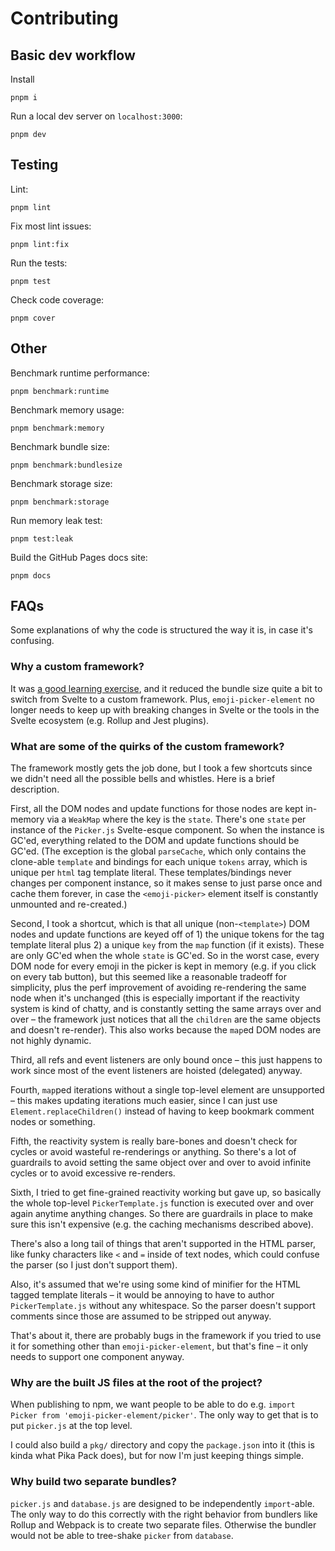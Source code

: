 # Contributing

## Basic dev workflow

Install

    pnpm i

Run a local dev server on `localhost:3000`:

    pnpm dev
    
## Testing

Lint:

    pnpm lint

Fix most lint issues:

    pnpm lint:fix

Run the tests:

    pnpm test

Check code coverage:

    pnpm cover

## Other

Benchmark runtime performance:

    pnpm benchmark:runtime

Benchmark memory usage:

    pnpm benchmark:memory

Benchmark bundle size:

    pnpm benchmark:bundlesize

Benchmark storage size:

    pnpm benchmark:storage

Run memory leak test:

    pnpm test:leak

Build the GitHub Pages docs site:

    pnpm docs

## FAQs

Some explanations of why the code is structured the way it is, in case it's confusing.

### Why a custom framework?

It was [a good learning exercise](https://nolanlawson.com/2023/12/02/lets-learn-how-modern-javascript-frameworks-work-by-building-one/), and it reduced the bundle size quite a bit to switch from Svelte to a custom framework. Plus, `emoji-picker-element` no longer needs to keep
up with breaking changes in Svelte or the tools in the Svelte ecosystem (e.g. Rollup and Jest plugins).

### What are some of the quirks of the custom framework?

The framework mostly gets the job done, but I took a few shortcuts since we didn't need all the possible bells and whistles. Here is a brief description.

First, all the DOM nodes and update functions for those nodes are kept in-memory via a `WeakMap` where the key is the `state`. There's one `state` per instance of the `Picker.js` Svelte-esque component. So when the instance is GC'ed, everything related to the DOM and update functions should be GC'ed. (The exception is the global `parseCache`, which only contains the clone-able `template` and bindings for each unique `tokens` array, which is unique per `html` tag template literal. These templates/bindings never changes per component instance, so it makes sense to just parse once and cache them forever, in case the `<emoji-picker>` element itself is constantly unmounted and re-created.)

Second, I took a shortcut, which is that all unique (non-`<template>`) DOM nodes and update functions are keyed off of 1) the unique tokens for the tag template literal plus 2) a unique `key` from the `map` function (if it exists). These are only GC'ed when the whole `state` is GC'ed. So in the worst case, every DOM node for every emoji in the picker is kept in memory (e.g. if you click on every tab button), but this seemed like a reasonable tradeoff for simplicity, plus the perf improvement of avoiding re-rendering the same node when it's unchanged (this is especially important if the reactivity system is kind of chatty, and is constantly setting the same arrays over and over – the framework just notices that all the `children` are the same objects and doesn't re-render). This also works because the `map`ed DOM nodes are not highly dynamic.

Third, all refs and event listeners are only bound once – this just happens to work since most of the event listeners are hoisted (delegated) anyway.

Fourth, `map`ped iterations without a single top-level element are unsupported – this makes updating iterations much easier, since I can just use `Element.replaceChildren()` instead of having to keep bookmark comment nodes or something.

Fifth, the reactivity system is really bare-bones and doesn't check for cycles or avoid wasteful re-renderings or anything. So there's a lot of guardrails to avoid setting the same object over and over to avoid infinite cycles or to avoid excessive re-renders.

Sixth, I tried to get fine-grained reactivity working but gave up, so basically the whole top-level `PickerTemplate.js` function is executed over and over again anytime anything changes. So there are guardrails in place to make sure this isn't expensive (e.g. the caching mechanisms described above).

There's also a long tail of things that aren't supported in the HTML parser, like funky characters like `<` and `=` inside of text nodes, which could confuse the parser (so I just don't support them).

Also, it's assumed that we're using some kind of minifier for the HTML tagged template literals – it would be annoying to have to author `PickerTemplate.js` without any whitespace. So the parser doesn't support comments since those are assumed to be stripped out anyway.

That's about it, there are probably bugs in the framework if you tried to use it for something other than `emoji-picker-element`, but that's fine – it only needs to support one component anyway.

### Why are the built JS files at the root of the project?

When publishing to npm, we want people to be able to do e.g. `import Picker from 'emoji-picker-element/picker'`. The only way to get that is to put `picker.js` at the top level.

I could also build a `pkg/` directory and copy the `package.json` into it (this is kinda what Pika Pack does), but for now I'm just keeping things simple.

### Why build two separate bundles?

`picker.js` and `database.js` are designed to be independently `import`-able. The only way to do this correctly with the right behavior from bundlers like Rollup and Webpack is to create two separate files. Otherwise the bundler would not be able to tree-shake `picker` from `database`.
